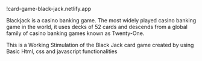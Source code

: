 !card-game-black-jack.netlify.app

Blackjack is a casino banking game. 
The most widely played casino banking game in the world, it uses decks of 52 cards and descends from a global family of casino banking games known as Twenty-One.

This is a Working Stimulation of the Black Jack card game created by using Basic Html, css and javascript functionalities
